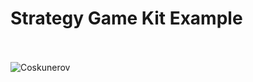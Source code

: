 # Strategy Game Kit Example

</br>

</br>
<img src="https://s5.gifyu.com/images/video-to-gif-converterda34beb2cc9567f6.md.gif" alt="Coskunerov" border="0"></a>
